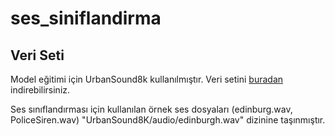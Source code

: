 # ses_siniflandirma

## Veri Seti

Model eğitimi için UrbanSound8k kullanılmıştır. Veri setini [buradan](https://urbansounddataset.weebly.com/urbansound8k.html) indirebilirsiniz.

Ses sınıflandırması için kullanılan örnek ses dosyaları (edinburg.wav, PoliceSiren.wav) "UrbanSound8K/audio/edinburgh.wav" dizinine taşınmıştır. 
